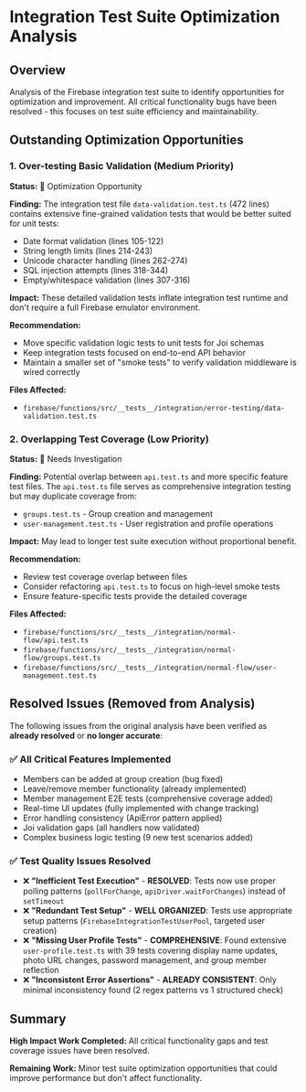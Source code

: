 # Integration Test Suite Optimization Analysis

## Overview

Analysis of the Firebase integration test suite to identify opportunities for optimization and improvement. All critical functionality bugs have been resolved - this focuses on test suite efficiency and maintainability.

## Outstanding Optimization Opportunities

### 1. Over-testing Basic Validation (Medium Priority)

**Status:** 🔶 Optimization Opportunity

**Finding:**
The integration test file `data-validation.test.ts` (472 lines) contains extensive fine-grained validation tests that would be better suited for unit tests:
- Date format validation (lines 105-122)
- String length limits (lines 214-243)  
- Unicode character handling (lines 262-274)
- SQL injection attempts (lines 318-344)
- Empty/whitespace validation (lines 307-316)

**Impact:** 
These detailed validation tests inflate integration test runtime and don't require a full Firebase emulator environment.

**Recommendation:**
- Move specific validation logic tests to unit tests for Joi schemas
- Keep integration tests focused on end-to-end API behavior
- Maintain a smaller set of "smoke tests" to verify validation middleware is wired correctly

**Files Affected:**
- `firebase/functions/src/__tests__/integration/error-testing/data-validation.test.ts`

### 2. Overlapping Test Coverage (Low Priority)

**Status:** 🔶 Needs Investigation

**Finding:** 
Potential overlap between `api.test.ts` and more specific feature test files. The `api.test.ts` file serves as comprehensive integration testing but may duplicate coverage from:
- `groups.test.ts` - Group creation and management
- `user-management.test.ts` - User registration and profile operations  

**Impact:**
May lead to longer test suite execution without proportional benefit.

**Recommendation:**
- Review test coverage overlap between files
- Consider refactoring `api.test.ts` to focus on high-level smoke tests
- Ensure feature-specific tests provide the detailed coverage

**Files Affected:**
- `firebase/functions/src/__tests__/integration/normal-flow/api.test.ts`
- `firebase/functions/src/__tests__/integration/normal-flow/groups.test.ts`
- `firebase/functions/src/__tests__/integration/normal-flow/user-management.test.ts`

## Resolved Issues (Removed from Analysis)

The following issues from the original analysis have been verified as **already resolved** or **no longer accurate**:

### ✅ All Critical Features Implemented
- Members can be added at group creation (bug fixed)
- Leave/remove member functionality (already implemented)
- Member management E2E tests (comprehensive coverage added)
- Real-time UI updates (fully implemented with change tracking)
- Error handling consistency (ApiError pattern applied)
- Joi validation gaps (all handlers now validated)
- Complex business logic testing (9 new test scenarios added)

### ✅ Test Quality Issues Resolved  
- ❌ **"Inefficient Test Execution"** - **RESOLVED**: Tests now use proper polling patterns (`pollForChange`, `apiDriver.waitForChanges`) instead of `setTimeout`
- ❌ **"Redundant Test Setup"** - **WELL ORGANIZED**: Tests use appropriate setup patterns (`FirebaseIntegrationTestUserPool`, targeted user creation)
- ❌ **"Missing User Profile Tests"** - **COMPREHENSIVE**: Found extensive `user-profile.test.ts` with 39 tests covering display name updates, photo URL changes, password management, and group member reflection
- ❌ **"Inconsistent Error Assertions"** - **ALREADY CONSISTENT**: Only minimal inconsistency found (2 regex patterns vs 1 structured check)

## Summary

**High Impact Work Completed:** All critical functionality gaps and test coverage issues have been resolved.

**Remaining Work:** Minor test suite optimization opportunities that could improve performance but don't affect functionality.